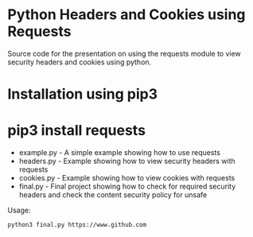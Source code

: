# Python Headers and Cookies using Requests

Source code for the presentation on using the requests module to view security headers and cookies using python.

# Installation using pip3
# pip3 install requests


* example.py - A simple example showing how to use requests
* headers.py - Example showing how to view security headers with requests
* cookies.py - Example showing how to view cookies with requests
* final.py - Final project showing how to check for required security headers and check the content security policy for unsafe

Usage:

``python3 final.py https://www.github.com``